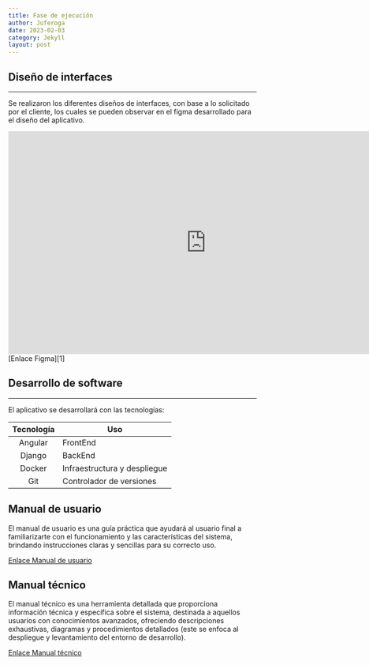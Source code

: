 ```yaml
---
title: Fase de ejecución
author: Juferoga
date: 2023-02-03
category: Jekyll
layout: post
---
```


## Diseño de interfaces

---

Se realizaron los diferentes diseños de interfaces, con base a lo solicitado por el cliente, los cuales se pueden observar en el figma desarrollado para el diseño del aplicativo.

<iframe style="border: 1px solid rgba(0, 0, 0, 0.1);" width="800" height="450" src="https://www.figma.com/embed?embed_host=share&url=https%3A%2F%2Fwww.figma.com%2Ffile%2FCBFtnoMXhrEu7xMsgVqgUw%2FDASP---CINE-PACHO%3Ftype%3Ddesign%26node-id%3D0%253A1%26mode%3Ddev" allowfullscreen></iframe>
[Enlace Figma][1]

## Desarrollo de software

---

El aplicativo se desarrollará con las tecnologías:

Tecnología   | Uso
:-----------:|-----
Angular      | FrontEnd
Django       | BackEnd
Docker       | Infraestructura y despliegue
Git          | Controlador de versiones

## Manual de usuario

El manual de usuario es una guía práctica que ayudará al usuario final a familiarizarte con el funcionamiento y las características del sistema, brindando instrucciones claras y sencillas para su correcto uso.

[Enlace Manual de usuario][2]

## Manual técnico

El manual técnico es una herramienta detallada que proporciona información técnica y específica sobre el sistema, destinada a aquellos usuarios con conocimientos avanzados, ofreciendo descripciones exhaustivas, diagramas y procedimientos detallados (este se enfoca al despliegue y levantamiento del entorno de desarrollo).

[Enlace Manual técnico][3]

[1]:https://www.figma.com/file/CBFtnoMXhrEu7xMsgVqgUw/DASP---CINE-PACHO?type=design&node-id=0%3A1&mode=dev
[2]:https://github.com/Juferoga/patrones/wiki/Manual-de-usuario
[3]:https://github.com/Juferoga/patrones/wiki/Manual-T%C3%A9cnico
